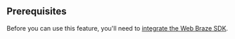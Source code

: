 ## Prerequisites

Before you can use this feature, you'll need to [integrate the Web Braze SDK]({{site.baseurl}}/developer_guide/sdk_integration/?sdktab=web/).
